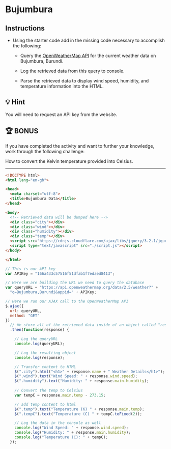 

# Bujumbura

## Instructions

* Using the starter code add in the missing code necessary to accomplish the following:

  * Query the [OpenWeatherMap API](http://openweathermap.org/api) for the current weather data on Bujumbura, Burundi.

  * Log the retrieved data from this query to console.

  * Parse the retrieved data to display wind speed, humidity, and temperature information into the HTML.

## 💡 Hint

You will need to request an API key from the website.

## 🏆 BONUS

If you have completed the activity and want to further your knowledge, work through the following challenge:

How to convert the Kelvin temperature provided into Celsius.

---



```html
<!DOCTYPE html>
<html lang="en-gb">

<head>
  <meta charset="utf-8">
  <title>Bujumbura Data</title>
</head>

<body>
  <!-- Retrieved data will be dumped here -->
  <div class="city"></div>
  <div class="wind"></div>
  <div class="humidity"></div>
  <div class="temp"></div>
  <script src="https://cdnjs.cloudflare.com/ajax/libs/jquery/3.2.1/jquery.min.js"></script>
  <script type="text/javascript" src="./script.js"></script>
</body>

</html>
```


```js
// This is our API key
var APIKey = "166a433c57516f51dfab1f7edaed8413";

// Here we are building the URL we need to query the database
var queryURL = "https://api.openweathermap.org/data/2.5/weather?" +
  "q=Bujumbura,Burundi&appid=" + APIKey;

// Here we run our AJAX call to the OpenWeatherMap API
$.ajax({
  url: queryURL,
  method: "GET"
})
  // We store all of the retrieved data inside of an object called "response"
  .then(function(response) {

    // Log the queryURL
    console.log(queryURL);

    // Log the resulting object
    console.log(response);

    // Transfer content to HTML
    $(".city").html("<h1>" + response.name + " Weather Details</h1>");
    $(".wind").text("Wind Speed: " + response.wind.speed);
    $(".humidity").text("Humidity: " + response.main.humidity);
    
    // Convert the temp to Celsius
    var tempC = response.main.temp - 273.15;

    // add temp content to html
    $(".temp").text("Temperature (K) " + response.main.temp);
    $(".tempC").text("Temperature (C) " + tempC.toFixed(2));

    // Log the data in the console as well
    console.log("Wind Speed: " + response.wind.speed);
    console.log("Humidity: " + response.main.humidity);
    console.log("Temperature (C): " + tempC);
  });
```